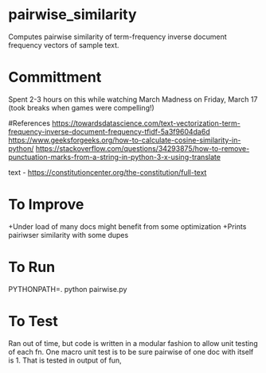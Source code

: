 # pairwise_similarity
Computes pairwise similarity of term-frequency inverse document frequency vectors of sample text. 

# Committment
Spent 2-3 hours on this while watching March Madness on Friday, March 17 (took breaks when games were compelling!) 

#References
https://towardsdatascience.com/text-vectorization-term-frequency-inverse-document-frequency-tfidf-5a3f9604da6d
https://www.geeksforgeeks.org/how-to-calculate-cosine-similarity-in-python/
https://stackoverflow.com/questions/34293875/how-to-remove-punctuation-marks-from-a-string-in-python-3-x-using-translate


text - https://constitutioncenter.org/the-constitution/full-text


# To Improve
+Under load of many docs might benefit from some optimization
+Prints pairiwser similarity with some dupes



# To Run
PYTHONPATH=. python pairwise.py

# To Test
Ran out of time, but code is written in a modular fashion to allow unit testing of each fn. 
One macro unit test is to be sure pairwise of one doc with itself is 1. That is tested in output of fun, 

